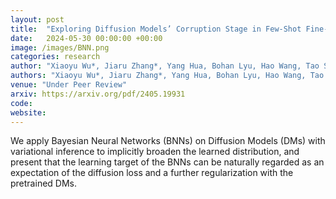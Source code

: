 ```yaml
---
layout: post
title:  "Exploring Diffusion Models’ Corruption Stage in Few-Shot Fine-tuning and Mitigating with Bayesian Neural Networks"
date:   2024-05-30 00:00:00 +00:00
image: /images/BNN.png
categories: research
author: "Xiaoyu Wu*, Jiaru Zhang*, Yang Hua, Bohan Lyu, Hao Wang, Tao Song, Haibing Guan"
authors: "Xiaoyu Wu*, Jiaru Zhang*, Yang Hua, Bohan Lyu, Hao Wang, Tao Song, Haibing Guan"
venue: "Under Peer Review"
arxiv: https://arxiv.org/pdf/2405.19931
code: 
website: 
---
```

We apply Bayesian Neural Networks (BNNs) on Diffusion Models (DMs) with variational inference to implicitly broaden the learned distribution, and present that the learning target of the BNNs can be naturally regarded as an expectation of the diffusion loss and a further regularization with the pretrained DMs.